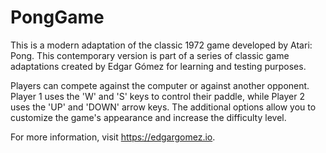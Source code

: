 # PongGame

This is a modern adaptation of the classic 1972 game developed by Atari: Pong. This contemporary version is part of a series of classic game adaptations created by Edgar Gómez for learning and testing purposes.

Players can compete against the computer or against another opponent. Player 1 uses the 'W' and 'S' keys to control their paddle, while Player 2 uses the 'UP' and 'DOWN' arrow keys. The additional options allow you to customize the game's appearance and increase the difficulty level.

For more information, visit https://edgargomez.io.
